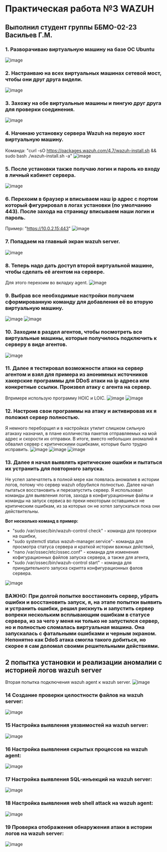 # Практическая работа №3 WAZUH
## Выполнил студент группы ББМО-02-23 Васильев Г.М.

### 1. Разворачиваю виртуальную машину на базе ОС Ubuntu
![image](https://github.com/Archangel15520/sssl3/blob/main/screenshot/1.JPG)

### 2. Настраиваю на всех виртуальных машинах сетевой мост, чтобы они друг друга видели. 
![image](https://github.com/Archangel15520/sssl3/blob/main/screenshot/2.JPG)

### 3. Захожу на обе виртуальные машины и пингую друг друга для проверки соединения.  
![image](https://github.com/Archangel15520/sssl3/blob/main/screenshot/3.JPG)

### 4. Начинаю установку сервера Wazuh на первую хост виртуальную машину.
Команда: "curl -sO https://packages.wazuh.com/4.7/wazuh-install.sh && sudo bash ./wazuh-install.sh -a"
![image](https://github.com/Archangel15520/sssl3/blob/main/screenshot/4.JPG)

### 5. После установки также получаю логин и пароль ко входу в личный кабинет сервера.
![image](https://github.com/Archangel15520/sssl3/blob/main/screenshot/5.JPG)

### 6. Перехоим в браузер и вписываем наш ip адрес с портом который фигурировал в логах установки (по умолчанию 443). После захода на страницу вписываем наши логин и пароль. 
Пример: "https://10.0.2.15:443"
![image](https://github.com/Archangel15520/sssl3/blob/main/screenshot/6.JPG)

### 7. Попадаем на главный экран wazuh server.
![image](https://github.com/Archangel15520/sssl3/blob/main/screenshot/7.JPG)

### 8. Теперь надо дать доступ второй виртуальной машине, чтобы сделать её агентом на сервере. 
Для этого перехоим во вкладку agent.
![image](https://github.com/Archangel15520/sssl3/blob/main/screenshot/8.JPG)

### 9. Выбрав все необходимые настройки получаем сформированную команду для добавления её во вторую виртуальную машину. 
![image](https://github.com/Archangel15520/sssl3/blob/main/screenshot/9.JPG)
![image](https://github.com/Archangel15520/sssl3/blob/main/screenshot/10.JPG)

### 10. Заходим в раздел агентов, чтобы посмотреть все виртуальные машины, которые получилось подключить к серверу в виде агентов.
![image](https://github.com/Archangel15520/sssl3/blob/main/screenshot/17.JPG)

### 11. Далее я тестировал возможности атаки на сервер агентом и взял для примера из анонимных источников хакерские программы для DDoS атаки на ip адреса или конкретные ссылки. Произвел атаку с агента на сервер. 
Впримере использую программу HOIC и LOIC. 
![image](https://github.com/Archangel15520/sssl3/blob/main/screenshot/11.JPG)
![image](https://github.com/Archangel15520/sssl3/blob/main/screenshot/12.JPG)

### 12. Настроив свои программы на атаку и активировав их я положил сервер полностью.
Я немного переборщил и в настройках утилит слишком сильную атакаху назначил, в плане колличества пакетов отправляемых на мой адрес и скорости их отправки. В итоге, вместо небольших аномалий я обвалил сервер с критическими ошибками, которые было трудно исправить.
![image](https://github.com/Archangel15520/sssl3/blob/main/screenshot/13.JPG)
![image](https://github.com/Archangel15520/sssl3/blob/main/screenshot/14.JPG)
![image](https://github.com/Archangel15520/sssl3/blob/main/screenshot/15.JPG)

### 13. Далее я начал выявлять критические ошибки и пытаться их устранить для повторного запуска. 
Не успел запечатлеть в полной мере как появлась аномалия в истории логов, потому что сервер wazuh обрубился полностью. 
Далее начал пытаться восстановить и перезапустить сервер. Я использовал команды для выявления логов, захода в конфигурационные файлы и команды на запуск сервиса во преки некоторым оставшимся не критическим ошибкам, из за которых он не хотел запускаться пока они действительны.  

**Вот несколько команд в пример:**
* "sudo /var/ossec/bin/wazuh-control check" - команда для проверки на ошибки,
* "sudo systemctl status wazuh-manager.service"- команда для просмотра статуса сервера и краткой истории важных действий,
* "nano /var/ossec/etc/ossec.conf" - команда для изменения кофигурационных файлов запуска сервера, а также для агента,
* "sudo /var/ossec/bin/wazuh-control start" - команда для принудительного запуска скрипта конфигурационных фалов сервера.
  
![image](https://github.com/Archangel15520/sssl3/blob/main/screenshot/16.JPG)

### ВАЖНО: При долгой попытке восстановить сервер, убрать ошибки и восстановить запуск, я, на этапе попытки выявить и устранить ошибки, решил рискнуть и запустить сервер вопреки нескольким всплывающим ошибкам в статусе сервера, из за чего у меня ни только не запустился сервер, но и полностью сломалась виртуальная машина. Она запускалась с фатальными ошибками и черным экраном. Непонятно как DdoS атака смогла такого добиться, но скорее я сам доломал своими решительными действиями. 

## 2 попытка установки и реализации аномалии с историей логов wazuh server
Вторая попытка подключения wazuh agent к wazuh server.
![image](https://github.com/Archangel15520/sssl3/blob/main/screenshot/22.JPG)

### 14 Создание проверки целостности файлов на wazuh server:

![image](https://github.com/Archangel15520/sssl3/blob/main/screenshot/23.JPG)

### 15 Настройка выявления уязвимостей на wazuh server:

![image](https://github.com/Archangel15520/sssl3/blob/main/screenshot/24.JPG)

### 16 Настройка выявления скрытых процессов на wazuh agent:

![image](https://github.com/Archangel15520/sssl3/blob/main/screenshot/25.JPG)

### 17 Настройка выявления SQL-инъекций на wazuh server:

![image](https://github.com/Archangel15520/sssl3/blob/main/screenshot/26.JPG)

### 18 Настройка выявления web shell attack на wazuh agent:

![image](https://github.com/Archangel15520/sssl3/blob/main/screenshot/27.JPG)

### 19 Проверка отображения обнаружения атаки в истории логов на wazuh server:

![image](https://github.com/Archangel15520/sssl3/blob/main/screenshot/21.JPG)
